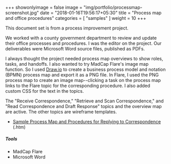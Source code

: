 +++
showonlyimage = false
image = "img/portfolio/processmap-screenshot.jpg"
date = "2018-01-16T19:56:17+05:30"
title = "Process map and office procedures"
categories = [
  "samples"
]
weight = 10
+++

This document set is from a process improvement project.
<!--more-->

We worked with a county government department to review and update their office processes and procedures. I was the editor on the project. Our deliverables were Microsoft Word source files, published as PDFs.

I always thought the project needed process map overviews to show roles, tasks, and handoffs. I also wanted to try MadCap Flare's image map function. So I used [Draw.io](https://www.draw.io) to create a business process model and notation (BPMN) process map and export it as a PNG file. In Flare, I used the PNG process map to create an image map--clicking a task on the process map links to the Flare topic for the corresponding procedure. I also added custom CSS for the text in the topics.

The "Receive Correspondence," "Retrieve and Scan Correspondence," and "Read Correspondence and Draft Response" topics and the overview map are active. The other topics are wireframe templates.

* [Sample Process Map and Procedures for Replying to Correspondence](/samples/corres-worksample-site/corres.htm) (.htm)

<h5>Tools</h5>

* MadCap Flare
* Microsoft Word
